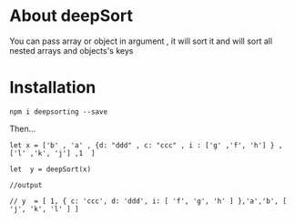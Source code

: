 # About deepSort


You can pass array or object in argument , it will sort it  and will sort all nested arrays and
objects's keys 


# Installation

`npm i deepsorting --save`


Then... 

```
let x = ['b' , 'a' , {d: "ddd" , c: "ccc" , i : ['g' ,'f', 'h'] } , ['l' ,'k', 'j'] ,1  ]

let  y = deepSort(x)

//output

// y  = [ 1, { c: 'ccc', d: 'ddd', i: [ 'f', 'g', 'h' ] },'a','b', [ 'j', 'k', 'l' ] ]


```